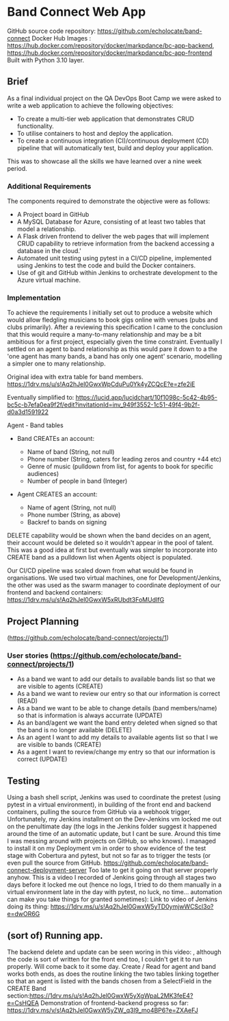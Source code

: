 # Band Connect Web App
GitHub source code repository: https://github.com/echolocate/band-connect
Docker Hub Images : 
https://hub.docker.com/repository/docker/markpdance/bc-app-backend, 
https://hub.docker.com/repository/docker/markpdance/bc-app-frontend 
Built with Python 3.10 layer.

## Brief
As a final individual project on the QA DevOps Boot Camp we were asked to write a web application to achieve the following objectives:
* To create a multi-tier web application that demonstrates CRUD functionality.
* To utilise containers to host and deploy the application.
* To create a continuous integration (CI)/continuous deployment (CD) pipeline that will automatically test, build and deploy your application.

This was to showcase all the skills we have learned over a nine week period.

### Additional Requirements
The components required to demonstrate the objective were as follows:

* A Project board in GitHub
* A MySQL Database for Azure, consisting of at least two tables that model a relationship.
* A Flask driven frontend to deliver the web pages that will implement CRUD capability to retrieve information from the backend accessing a database in the cloud.'
* Automated unit testing using pytest in a CI/CD pipeline, implemented using Jenkins to test the code and build the Docker containers.
* Use of git and GitHub within Jenkins to orchestrate development to the Azure virtual machine.

### Implementation
To achieve the requirements I initially set out to produce a website which would allow fledgling musicians to book gigs online with venues (pubs and clubs primarily).
After a reviewing this specification I came to the conclusion that this would require a many-to-many relationship and may be a bit ambitious for a first project, especially given the time constraint.
Eventually I settled on an agent to band relationship as this would pare it down to a the 'one agent has many bands, a band has only one agent' scenario, modelling a simpler one to many relationship.

Original idea with extra table for band members.
https://1drv.ms/u/s!Aq2hJel0GwxWpCduPu0Yk4yZCQcE?e=zfe2iE

Eventually simplified to:
https://lucid.app/lucidchart/10f1098c-5c42-4b95-bc5c-b7efa0ea9f2f/edit?invitationId=inv_949f3552-1c51-49f4-9b2f-d0a3d1591922

Agent - Band tables
* Band CREATEs an account:
   * Name of band (String, not null)
   * Phone number (String, caters for leading zeros and country +44 etc)
   * Genre of music (pulldown from list, for agents to book for specific audiences)
   * Number of people in band (Integer)

* Agent CREATES an account:
   * Name of agent (String, not null)
   * Phone number (String, as above)
   * Backref to bands on signing

DELETE capability would be shown when the band decides on an agent, their account would be deleted so it wouldn't appear in the pool of talent.
This was a good idea at first but eventually was simpler to incorporate into CREATE band as a pulldown list when Agents object is populated.

Our CI/CD pipeline was scaled down from what would be found in organisations. We used two virtual machines, one for Development/Jenkins, the 
other was used as the swarm manager to coordinate deployment of our frontend and backend containers:
https://1drv.ms/u/s!Aq2hJel0GwxW5xRUbdt3FoMUdIfG

## Project Planning
(https://github.com/echolocate/band-connect/projects/1)
### User stories (https://github.com/echolocate/band-connect/projects/1)
* As a band we want to add our details to available bands list so that we are visible to agents (CREATE)
* As a band we want to review our entry so that our information is correct (READ)
* As a band we want to be able to change details (band members/name) so that is information is always accurrate (UPDATE)
* As an band/agent we want the band entry deleted when signed so that the band is no longer available (DELETE)
* As an agent I want to add my details to available agents list so that I we are visible to bands (CREATE)
* As a agent I want to review/change my entry so that our information is correct (UPDATE)

## Testing
Using a bash shell script, Jenkins was used to coordinate the pretest (using pytest in a virtual environment),  in building of the front end and backend containers, pulling the source from GitHub via a webhook trigger, 
Unfortunately, my Jenkins installment on the Dev-Jenkins vm locked me out on the penultimate day (the logs in the Jenkins folder suggest it happened around the time of an automatic update, but I cant be sure. Around this time I was messing around with projects on GitHub, so who knows). 
I managed to install it on my Deployment vm in order to show evidence of the test stage with Cobertura and pytest, but not so far as to trigger the tests (or even pull the source from GitHub. https://github.com/echolocate/band-connect-deployment-server  Too late to get it going on that server properly anyhow.
This is a video I recorded of Jenkins going through all stages two days before it locked me out (hence no logs, I tried to do them manually in a virtual environment late in the day with pytest, no luck, no time... automation can make you take things for granted sometimes):
Link to video of Jenkins doing its thing: https://1drv.ms/u/s!Aq2hJel0GwxW5yTD0ymjwWCScl3o?e=dwOR6G
## (sort of) Running app.
The backend delete and update can be seen woring in this video: , although the code is sort of written for the front end too, I couldn't get it to run properly. Will come back to it some day. Create / Read for agent and band works both ends, as does the routine linking the two tables linking together so that an agent is listed with the bands chosen from a SelectField in the CREATE Band section:https://1drv.ms/u/s!Aq2hJel0GwxW5yXgWpaL2MK3feE4?e=CsHQEA
Demonstration of frontend-backend progress so far: https://1drv.ms/v/s!Aq2hJel0GwxW5yZW_q3l9_mo4BP6?e=ZXAeFJ






